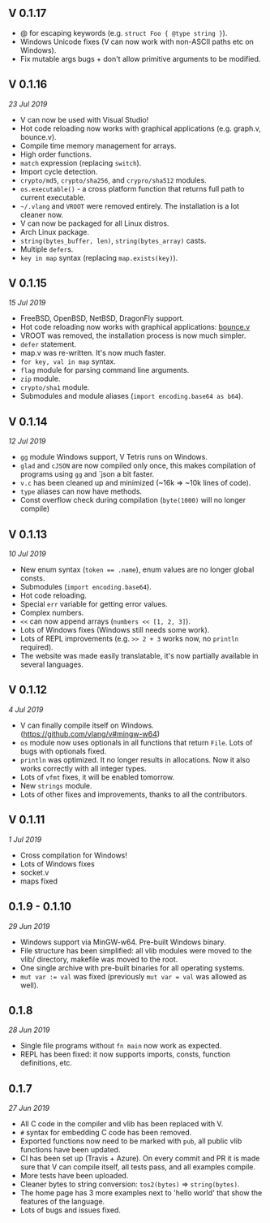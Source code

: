 ## V 0.1.17 

- @ for escaping keywords (e.g. `struct Foo { @type string }`). 
- Windows Unicode fixes (V can now work with non-ASCII paths etc on Windows). 
- Fix mutable args bugs + don't allow primitive arguments to be modified.  


## V 0.1.16 
*23 Jul 2019* 
- V can now be used with Visual Studio! 
- Hot code reloading now works with graphical applications (e.g. graph.v, bounce.v).  
- Compile time memory management for arrays. 
- High order functions. 
- `match` expression (replacing `switch`). 
- Import cycle detection. 
- `crypto/md5`, `crypto/sha256`, and `crypro/sha512` modules.
- `os.executable()` - a cross platform function that returns full path to current executable. 
- `~/.vlang` and `VROOT` were removed entirely. The installation is a lot cleaner now. 
- V can now be packaged for all Linux distros. 
- Arch Linux package. 
- `string(bytes_buffer, len)`, `string(bytes_array)` casts. 
- Multiple `defer`s. 
- `key in map` syntax (replacing `map.exists(key)`). 



## V 0.1.15 
*15 Jul 2019* 
- FreeBSD, OpenBSD, NetBSD, DragonFly support. 
- Hot code reloading now works with graphical applications: [bounce.v](https://github.com/vlang/v/blob/master/examples/hot_code_reloading/bounce.v) 
- VROOT was removed, the installation process is now much simpler. 
- `defer` statement.
- map.v was re-written. It's now much faster.
- `for key, val in map` syntax. 
- `flag` module for parsing command line arguments. 
- `zip` module. 
- `crypto/sha1` module. 
- Submodules and module aliases (`import encoding.base64 as b64`). 




## V 0.1.14 
*12 Jul 2019* 
- `gg` module Windows support, V Tetris runs on Windows. 
- `glad` and `cJSON` are now compiled only once, this makes compilation of programs using `gg` and `json
  a bit faster. 
- `v.c` has been cleaned up and minimized (~16k => ~10k lines of code). 
- `type` aliases can now have methods.  
- Const overflow check during compilation (`byte(1000)` will no longer compile) 


## V 0.1.13
*10 Jul 2019* 
- New enum syntax (`token == .name`), enum values are no longer global consts.
- Submodules (`import encoding.base64`).
- Hot code reloading.
- Special `err` variable for getting error values.
- Complex numbers.
- `<<` can now append arrays (`numbers << [1, 2, 3]`).
- Lots of Windows fixes (Windows still needs some work).
- Lots of REPL improvements (e.g. `>> 2 + 3` works now, no `println` required).
- The website was made easily translatable, it's now partially available in several languages.


## V 0.1.12
*4 Jul 2019* 
- V can finally compile itself on Windows. (https://github.com/vlang/v#mingw-w64)
- `os` module now uses optionals in all functions that return `File`. Lots of  bugs with optionals fixed.
- `println` was optimized. It no longer results in allocations. Now it also works correctly with all integer types.
- Lots of `vfmt` fixes, it will be enabled tomorrow. 
- New `strings` module.
- Lots of other fixes and improvements, thanks to all the contributors. 


## V 0.1.11
*1 Jul 2019* 
- Cross compilation for Windows!
- Lots of Windows fixes
- socket.v
- maps fixed


## 0.1.9 - 0.1.10
*29 Jun 2019* 
- Windows support via MinGW-w64. Pre-built Windows binary.
- File structure has been simplified: all vlib modules were moved to the vlib/ directory,
  makefile was moved to the root.
- One single archive with pre-built binaries for all operating systems. 
- `mut var := val` was fixed (previously `mut var = val` was allowed as well).

## 0.1.8
*28 Jun 2019* 
- Single file programs without `fn main` now work as expected.
- REPL has been fixed: it now supports imports, consts, function definitions, etc.

## 0.1.7
*27 Jun 2019* 
- All C code in the compiler and vlib has been replaced with V.
- `#` syntax for embedding C code has been removed.
- Exported functions now need to be marked with `pub`, all public vlib functions have been updated.
- CI has been set up (Travis + Azure). On every commit and PR it is made sure that V
  can compile itself, all tests pass, and all examples compile.
- More tests have been uploaded.
- Cleaner bytes to string conversion: `tos2(bytes)` => `string(bytes)`.
- The home page has 3 more examples next to 'hello world' that show the features of the language.
- Lots of bugs and issues fixed.
